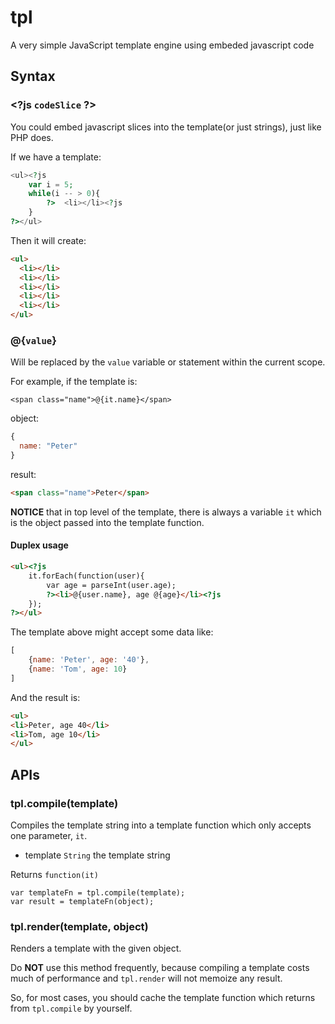 # tpl

A very simple JavaScript template engine using embeded javascript code


## Syntax

### \<?js `codeSlice` ?>

You could embed javascript slices into the template(or just strings), just like PHP does.

If we have a template: 

```php
<ul><?js
    var i = 5;
    while(i -- > 0){
    	?>  <li></li><?js
    }
?></ul>
```

Then it will create:

```html
<ul>
  <li></li>
  <li></li>
  <li></li>
  <li></li>
  <li></li>
</ul>
```

### @{`value`}

Will be replaced by the `value` variable or statement within the current scope. 

For example, if the template is:

```ftl
<span class="name">@{it.name}</span>
```

object:

```js
{
  name: "Peter"
}
```

result:

```html
<span class="name">Peter</span>
```

**NOTICE** that in top level of the template, there is always a variable `it` which is the object passed into the template function.


#### Duplex usage

```html
<ul><?js
    it.forEach(function(user){
    	var age = parseInt(user.age);
    	?><li>@{user.name}, age @{age}</li><?js
    });
?></ul>
```

The template above might accept some data like:

```js
[
	{name: 'Peter', age: '40'},
	{name: 'Tom', age: 10}
]
```

And the result is:

```html
<ul>
<li>Peter, age 40</li>
<li>Tom, age 10</li>
</ul>
```


## APIs

### tpl.compile(template)

Compiles the template string into a template function which only accepts one parameter, `it`.

- template `String` the template string

Returns `function(it)`

```
var templateFn = tpl.compile(template);
var result = templateFn(object);
```

### tpl.render(template, object)

Renders a template with the given object.

Do **NOT** use this method frequently, because compiling a template costs much of performance and `tpl.render` will not memoize any result.

So, for most cases, you should cache the template function which returns from `tpl.compile` by yourself.
